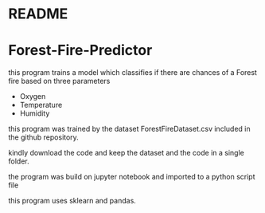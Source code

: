 # README

# Forest-Fire-Predictor

this program trains a model which classifies if there are chances of a Forest fire based on three parameters

- Oxygen
- Temperature
- Humidity

this program was trained by the dataset ForestFireDataset.csv included in the github repository.

kindly download the code and keep the dataset and the code in a single folder.

the program was build on jupyter notebook and imported to a python script file

this program uses sklearn and pandas.

